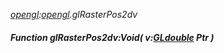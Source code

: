 _[opengl](../../modules/opengl/opengl-module.md):[opengl](../../modules/opengl/opengl-module.md).glRasterPos2dv_
##### Function glRasterPos2dv:Void( v:[GLdouble](../../modules/opengl/opengl-gldouble.md) Ptr )

